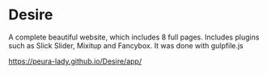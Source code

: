 # Desire

A complete beautiful website, which includes 8 full pages. Includes plugins such as Slick Slider, Mixitup and Fancybox. It was done with gulpfile.js

https://peura-lady.github.io/Desire/app/

